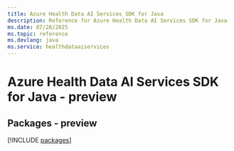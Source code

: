 ```yaml
---
title: Azure Health Data AI Services SDK for Java
description: Reference for Azure Health Data AI Services SDK for Java
ms.date: 07/28/2025
ms.topic: reference
ms.devlang: java
ms.service: healthdataaiservices
---
```

# Azure Health Data AI Services SDK for Java - preview
## Packages - preview
[!INCLUDE [packages](health-data-ai-services-index.md)]
